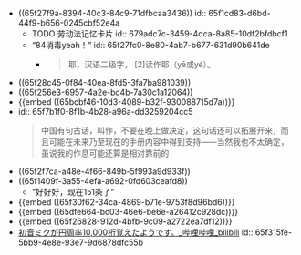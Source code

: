- ((65f27f9a-8394-40c3-84c9-71dfbcaa3436))
  id:: 65f1cd83-d6bd-44f9-b656-0245cbf52e4a
	- TODO 劳动法记忆卡片
	  id:: 679adc7c-3459-4dca-8a85-10df2bfdbcf1
	- “84消毒yeah！”
	  id:: 65f27fc0-8e80-4ab7-b677-631d90b641de
		- >耶，汉语二级字， [2]读作耶（yē或yé）。
- ((65f28c45-0f84-40ea-8fd5-3fa7ba981039))
- ((65f256e3-6957-4a2e-bc4b-7a30c1a12064))
- {{embed ((65bcbf46-10d3-4089-b32f-930088715d7a))}}
- id:: 65f7b1f0-8f1b-4b28-a96a-dd3259204cc5
  >中国有句古话，叫作，不要在晚上做决定，这句话还可以拓展开来，而且可能在未来乃至现在的手册内容中得到支持——当然我也不太确定，虽说我的作息可能还算是相对靠前的
- ((65f2f7ca-a48e-4f66-849b-5f993a9d933f))
- ((65f1409f-3a55-4efa-a692-0fd603ceafd8))
	- “好好好，现在151条了”
- {{embed ((65f30f62-34ca-4869-b71e-9753f8d96bd6))}}
- {{embed ((65dfe664-bc03-46e6-be6e-a26412c928dc))}}
- {{embed ((65f26828-912d-4bfb-9c09-a2722ea7df12))}}
- [初音ミクが円周率10,000桁覚えたようです。_哔哩哔哩_bilibili](https://www.bilibili.com/video/BV14x411c7QQ)
  id:: 65f315fe-5bb9-4e8e-93e7-9d6878dfc55b